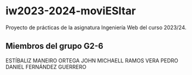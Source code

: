# iw2023-2024-moviESItar
Proyecto de prácticas de la asignatura Ingeniería Web del curso 2023/24.

## Miembros del grupo G2-6
ESTÍBALIZ MANEIRO ORTEGA
JOHN MICHAELL RAMOS VERA
PEDRO DANIEL FERNÁNDEZ GUERRERO

